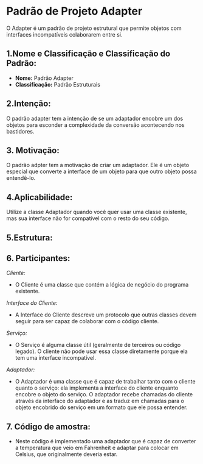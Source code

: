 # Padrão de Projeto Adapter
O Adapter é um padrão de projeto estrutural que permite objetos com interfaces incompatíveis colaborarem entre si.
## 1.Nome e Classificação e Classificação do Padrão:
* **Nome:** Padrão Adapter
* **Classificação:** Padrão Estruturais
## 2.Intenção:
O padrão adapter tem a intenção de se um adaptador encobre um dos objetos para esconder a complexidade da conversão acontecendo nos bastidores.
## 3. Motivação:
O padrão adpter tem a motivação de criar um adaptador. Ele é um objeto especial que converte a interface de um objeto para que outro objeto possa entendê-lo.
## 4.Aplicabilidade:
Utilize a classe Adaptador quando você quer usar uma classe existente, mas sua interface não for compatível com o resto do seu código.
## 5.Estrutura:



## 6. Participantes:
 *Cliente:*

* O Cliente é uma classe que contém a lógica de negócio do programa existente.

 *Interface do Cliente:*

* A Interface do Cliente descreve um protocolo que outras classes devem seguir para ser capaz de colaborar com o código cliente.

 *Serviço:*

* O Serviço é alguma classe útil (geralmente de terceiros ou código legado). O cliente não pode usar essa classe diretamente porque ela tem uma interface incompatível.

 *Adaptador:*

* O Adaptador é uma classe que é capaz de trabalhar tanto com o cliente quanto o serviço: ela implementa a interface do cliente enquanto encobre o objeto do serviço. O adaptador recebe chamadas do cliente através da interface do adaptador e as traduz em chamadas para o objeto encobrido do serviço em um formato que ele possa entender.


## 7. Código de amostra:
* Neste código é implementado uma adaptador que é capaz de converter a temperatura que veio em Fahrenheit e adaptar para colocar em Celsius, que originalmente deveria estar.
